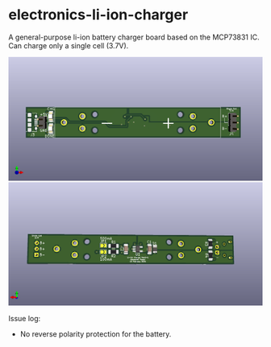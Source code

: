 # electronics-li-ion-charger
A general-purpose li-ion battery charger board based on the MCP73831 IC. Can charge only a single cell (3.7V). 

![alt text](https://github.com/alexander-fraser/electronics-li-ion-charger/blob/main/Plots/electronics-li-ion-charger-Top.png)
![alt text](https://github.com/alexander-fraser/electronics-li-ion-charger/blob/main/Plots/electronics-li-ion-charger-Bottom.png)

Issue log:
- No reverse polarity protection for the battery.